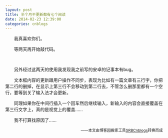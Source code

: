 ```yaml
---
layout: post
title: 半个月不更新都有七个阅读
date: 2014-02-23 12:39:00
categories: cnblogs
---
```


<p>　　我真喜欢你们。</p>
<p>　　等两天再开始敲代码。</p>
<p>&nbsp;</p>
<p>　　另外经过这两天的使用我发现我之前写的安卓的记事本有bug。</p>
<p>　　文本框内容的更新跟用户操作不同步，表现为比如有一篇文章有三行字，你把第二行的删掉，在显示上第三行不会移动到第二行去，不管怎么删那里都有一个空行，要等到关了输入法才会更新。</p>
<p>　　同理如果你在中间行插入一个回车然后继续输入，新输入的内容会直接覆盖在第三行文字上，真的是视觉上的覆盖&hellip;&hellip;</p>
<p>　　我不打算找原因了&hellip;&hellip;</p>

<p align=right><span style="font-size: 12px">——本文由博客园搬家工具<a href="https://github.com/mlxy/SRBCnblogs">SRBCnblogs</a>转换而成</span></p>
